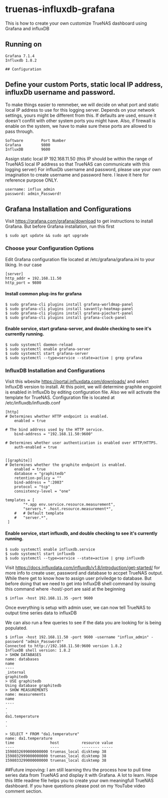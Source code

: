# truenas-influxdb-grafana
This is how to create your own customize TrueNAS dashboard using Grafana and influxDB

## Running on

    Grafana 7.1.4
    Influxdb 1.8.2
    
    ## Configuration

## Define your custom Ports, static local IP address, influxDb username and password.
To make things easier to remmeber, we will decide on what port and static local IP address to use for this logging server. Depends on your network settings, yours might be different from this. If defaults are used, ensure it doesn't conflit with other system ports you might have. Also, if firewall is enable on the system, we have to make sure these ports are allowed to pass through.

	Software        Port Number
	Grafana         9800
	InfluxDB        9600
	
Assign static local IP 192.168.11.50 (this IP should be within the range of TrueNAS local IP address so that TrueNAS can communicate with this logging server)
For influxDb username and password, please use your own imagination to create username and password here. I leave it here for reference purpose ONLY.

	username: influx_admin
	password: admin_Password!

## Grafana Installation and Configurations
Visit https://grafana.com/grafana/download to get instructions to install Grafana. But before Grafana installation, run this first

	$ sudo apt update && sudo apt upgrade

### Choose your Configuration Options
Edit Grafana configuration file located at /etc/grafana/grafana.ini to your liking. In our case
	
	[server]
	http_addr = 192.168.11.50
	http_port = 9800

#### Install common plug-ins for grafana
	$ sudo grafana-cli plugins install grafana-worldmap-panel
	$ sudo grafana-cli plugins install savantly-heatmap-panel
	$ sudo grafana-cli plugins install grafana-piechart-panel
	$ sudo grafana-cli plugins install grafana-clock-panel
	
#### Enable service, start grafana-server, and double checking to see it's currently running.
	$ sudo systemctl daemon-reload
	$ sudo systemctl enable grafana-server
	$ sudo systemctl start grafana-server
	$ sudo systemctl --type=service --state=active | grep grafana    
    
    
### InfluxDB Installation and Configurations
Visit this wbesite https://portal.influxdata.com/downloads/ and select InfluxDB version to install. At this point, we will determine graphite engpoint is enabled in InfluxDb by editing configuration file. Also we will activate the template for TrueNAS. Configuration file is located at /etc/influxdb/influxdb.conf 
	
	[http]
	# Determines whether HTTP endpoint is enabled.
    	enabled = true

  	# The bind address used by the HTTP service.
    	bind-address = "192.168.11.50:9600"
	
	# Determines whether user authentication is enabled over HTTP/HTTPS.
    	auth-enabled = true


	[[graphite]]
  	# Determines whether the graphite endpoint is enabled.
   		enabled = true
   		database = "graphitedb"
   		retention-policy = ""
   		bind-address = ":2003"
   		protocol = "tcp"
   		consistency-level = "one"

	templates = [
     		"*.app env.service.resource.measurement",
     		"servers.* .host.resource.measurement*",
  		#   # Default template
  		#   "server.*",
  	 ]
			
		
#### Enable service, start influxdb, and double checking to see it's currently running.		
	$ sudo systemctl enable influxdb.service
	$ sudo systemctl start influxdb
	$ sudo systemctl --type=service --state=active | grep influxdb

Visit https://docs.influxdata.com/influxdb/v1.8/introduction/get-started/ for more info to create user, password and database to accpet TrueNAS output. While there get to know how to assign user priviledge to database. But before doing that we need to get into InfluxDB shell command by issuing this command where -host/-port are said at the beginning

    $ influx -host 192.168.11.35 -port 9600
    
Once everything is setup with admin user, we can now tell TrueNAS to output time series data to influxDB


We can also run a few queries to see if the data you are looking for is being populated.

	$ influx -host 192.168.11.50 -port 9600 -username "influx_admin" -password "admin_Password!"
	Connected to http://192.168.11.50:9600 version 1.8.2
	InfluxDB shell version: 1.8.2
	> SHOW DATABASES
	name: databases
	name
	----
	_internal
	graphitedb
	> USE graphitedb
	Using database graphitedb
	> SHOW MEASUREMENTS
	name: measurements
	name
	----
	.
	.
	da1.temperature
	.
	.

	> SELECT * FROM "da1.temperature"
	name: da1.temperature
	time                host          resource value
	----                ----          -------- -----
	1598032699000000000 truenas_local disktemp 38
	1598032999000000000 truenas_local disktemp 38
	1598033299000000000 truenas_local disktemp 38


##Future impoving:
I am still learning thru the process how to pull time series data from TrueNAS and display it with Grafana. A lot to learn. Hope this little readme file helps you to create your own meaningfull TrueNAS dashboard. If you have questions please post on my YouTube video comment section.
